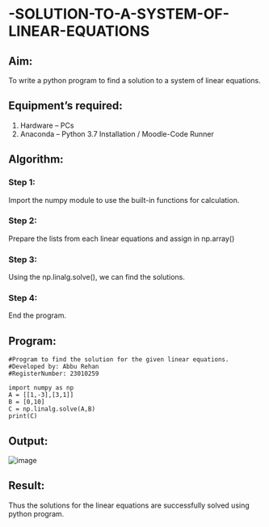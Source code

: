 # -SOLUTION-TO-A-SYSTEM-OF-LINEAR-EQUATIONS
## Aim:
To write a python program to find a solution to a system of linear equations.
## Equipment’s required:
1. 	Hardware – PCs
2. 	Anaconda – Python 3.7 Installation / Moodle-Code Runner
## Algorithm:
### Step 1: 
Import the numpy module to use the built-in functions for calculation.
### Step 2: 
Prepare the lists from each linear equations and assign in np.array()
### Step 3: 
Using the np.linalg.solve(), we can find the solutions.
### Step 4: 
End the program.
## Program:
```
#Program to find the solution for the given linear equations.
#Developed by: Abbu Rehan
#RegisterNumber: 23010259

import numpy as np
A = [[1,-3],[3,1]]
B = [0,10]
C = np.linalg.solve(A,B)
print(C)
```

## Output:
![image](https://github.com/Abburehan/-SOLUTION-TO-A-SYSTEM-OF-LINEAR-EQUATIONS/assets/138849336/8254e86b-c29a-4112-afeb-40b343eb04e6)

## Result: 
Thus the solutions for the linear equations are successfully solved using python program.

